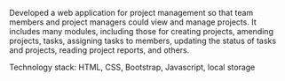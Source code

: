 Developed a web application for project management so that team members and project managers could view and manage projects. It includes many modules, including those for creating projects, amending projects, tasks, assigning tasks to members, updating the status of tasks and projects, reading project reports, and others.

Technology stack: HTML, CSS, Bootstrap, Javascript, local storage
